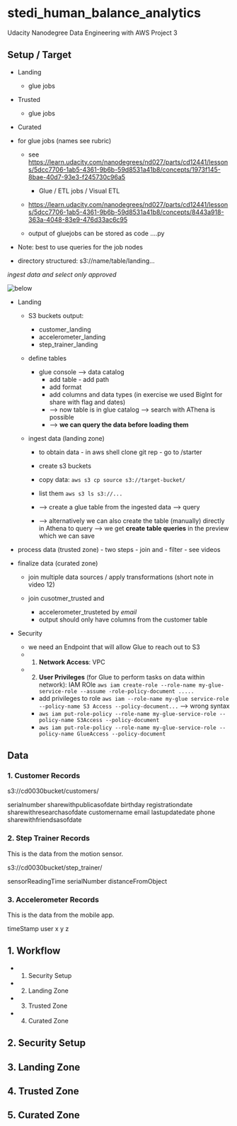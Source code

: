 # stedi_human_balance_analytics
Udacity Nanodegree Data Engineering with AWS Project 3

## Setup / Target

- Landing
    - glue jobs
- Trusted
    - glue jobs
- Curated


- for glue jobs (names see rubric)
    - see https://learn.udacity.com/nanodegrees/nd027/parts/cd12441/lessons/5dcc7706-1ab5-4361-9b6b-59d8531a41b8/concepts/1973f145-8bae-40d7-93e3-f245730c96a5
        - Glue / ETL jobs / Visual ETL

    - https://learn.udacity.com/nanodegrees/nd027/parts/cd12441/lessons/5dcc7706-1ab5-4361-9b6b-59d8531a41b8/concepts/8443a918-363a-4048-83e9-476d33ac6c95

    - output of gluejobs can be stored as code ....py
- Note: best to use queries for the job nodes

- directory structured: s3://name/table/landing...



_ingest data and select only approved_


![below](/Cyber/Courses/Udacity_DataEng/_pic/stedi_workflow.png "Project workflow")

- Landing
    - S3 buckets
        output:
        - customer_landing
        - accelerometer_landing
        - step_trainer_landing

    - define tables
        - glue console
            --> data catalog
            - add table - add path
            - add format
            - add columns and data types
                (in exercise we used BigInt for share with flag and dates)
            - --> now table is in glue catalog --> search with AThena is possible
            - --> **we can query the data before loading them**
    - ingest data (landing zone)
        - to obtain data - in aws shell clone git rep - go to /starter
        
        - create s3 buckets
        - copy data: ```aws s3 cp source s3://target-bucket/```
        - list them ```aws s3 ls s3://...```
        - --> create a glue table from the ingested data
            --> query
        - --> alternatively we can also create the table (manually) directly in Athena to query
         --> we get **create table queries** in the preview which we can save
- process data (trusted zone)
        - two steps
            - join and 
            - filter
        - see videos
- finalize data (curated zone)
    - join multiple data sources / apply transformations (short note in video 12)

    - join cusotmer_trusted and 
        - accelerometer_trusteted by _email_
        - output should only have columns from the customer table

- Security
    - we need an Endpoint that will allow Glue to reach out to S3
    - 1. **Network Access**: VPC
    - 2. **User Privileges** (for Glue to perform tasks on data within network): IAM ROle ```aws iam create-role --role-name my-glue-service-role --assume -role-policy-document .....```
        - add privileges to role ```aws iam --role-name my-glue service-role --policy-name S3 Access --policy-document...```
            --> wrong syntax
        - ```aws iam put-role-policy --role-name my-glue-service-role --policy-name S3Access --policy-document```
        - ```aws iam put-role-policy --role-name my-glue-service-role --policy-name GlueAccess --policy-document```

## Data

### 1. Customer Records

s3://cd0030bucket/customers/

serialnumber
sharewithpublicasofdate
birthday
registrationdate
sharewithresearchasofdate
customername
email
lastupdatedate
phone
sharewithfriendsasofdate

### 2. Step Trainer Records

This is the data from the motion sensor.

s3://cd0030bucket/step_trainer/

sensorReadingTime
serialNumber
distanceFromObject


### 3. Accelerometer Records

This is the data from the mobile app.

timeStamp
user
x
y
z



## 1. Workflow

- 1. Security Setup
- 2. Landing Zone
- 3. Trusted Zone
- 4. Curated Zone

## 2. Security Setup
## 3. Landing Zone
## 4. Trusted Zone
## 5. Curated Zone